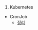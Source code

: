1. Kubernetes 
- CronJob
  - [정리](https://github.com/EunJaePark/mantech/blob/main/%EC%97%85%EB%AC%B4/211001_(CronJob%20%EA%B8%B0%ED%9A%8D%20%EC%A0%84%20%EA%B3%B5%EB%B6%80).md)
